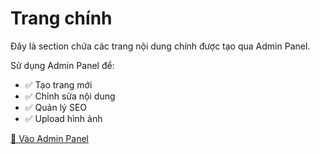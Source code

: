 # Trang chính

Đây là section chứa các trang nội dung chính được tạo qua Admin Panel.

Sử dụng Admin Panel để:
- ✅ Tạo trang mới
- ✅ Chỉnh sửa nội dung  
- ✅ Quản lý SEO
- ✅ Upload hình ảnh

[🔗 Vào Admin Panel](/admin/)
